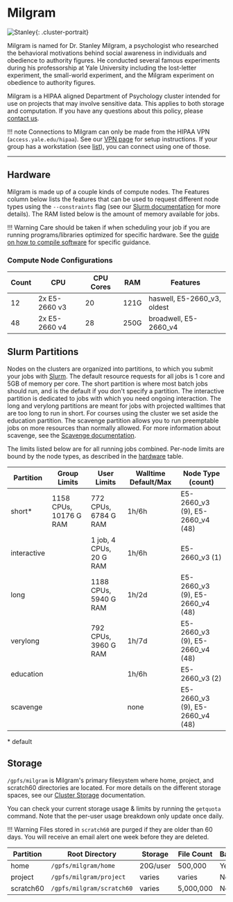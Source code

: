 # Milgram

![Stanley](/img/Stanley-Milgram.jpg){: .cluster-portrait}

Milgram is named for Dr. Stanley Milgram, a psychologist who researched the behavioral motivations behind social awareness in individuals and obedience to authority figures. He conducted several famous experiments during his professorship at Yale University including the lost-letter experiment, the small-world experiment, and the Milgram experiment on obedience to authority figures.

Milgram is a HIPAA aligned Department of Psychology cluster intended for use on projects that may involve sensitive data. This applies to both storage and computation. If you have any questions about this policy, please [contact us](mailto:hpc@yale.edu).

!!! note
    Connections to Milgram can only be made from the HIPAA VPN (`access.yale.edu/hipaa`). See our [VPN page](/clusters-at-yale/access/vpn) for setup instructions. If your group has a workstation (see [list](/clusters-at-yale/clusters/milgram-workstations)), you can connect using one of those.

- - -

## Hardware

Milgram is made up of a couple kinds of compute nodes. The Features column below lists the features that can be used to request different node types using the `--constraints` flag (see our [Slurm documentation](/clusters-at-yale/job-scheduling/resource-requests#features-and-constraints) for more details). The RAM listed below is the amount of memory available for jobs.

!!! Warning
    Care should be taken if when scheduling your job if you are running programs/libraries optimized for specific hardware.
    See the [guide on how to compile software](/clusters-at-yale/applications/compile) for specific guidance.

### Compute Node Configurations

| Count | CPU           | CPU Cores | RAM   | Features                          |
|-------|---------------|-----------|-------|-----------------------------------|
| 12    | 2x E5-2660 v3 | 20        | 121G  | haswell, E5-2660_v3, oldest       |
| 48    | 2x E5-2660 v4 | 28        | 250G  | broadwell, E5-2660_v4             |

## Slurm Partitions

Nodes on the clusters are organized into partitions, to which you submit your jobs with [Slurm](/clusters-at-yale/job-scheduling). The default resource requests for all jobs is 1 core and 5GB of memory per core. The short partition is where most batch jobs should run, and is the default if you don't specify a partition. The interactive partition is dedicated to jobs with which you need ongoing interaction. The long and verylong partitions are meant for jobs with projected walltimes that are too long to run in short. For courses using the cluster we set aside the education partition. The scavenge partition allows you to run preemptable jobs on more resources than normally allowed. For more information about scavenge, see the [Scavenge documentation](/clusters-at-yale/job-scheduling/scavenge).

The limits listed below are for all running jobs combined. Per-node limits are bound by the node types, as described in the [hardware](#hardware) table.

| Partition    | Group Limits           | User Limits             | Walltime Default/Max | Node Type (count)               |
|--------------|------------------------|-------------------------|----------------------|---------------------------------|
| short*       | 1158 CPUs, 10176 G RAM | 772 CPUs, 6784 G RAM    | 1h/6h                | E5-2660_v3 (9), E5-2660_v4 (48) |
| interactive  |                        | 1 job, 4 CPUs, 20 G RAM | 1h/6h                | E5-2660_v3 (1)                  |
| long         |                        | 1188 CPUs, 5940 G RAM   | 1h/2d                | E5-2660_v3 (9), E5-2660_v4 (48) |
| verylong     |                        | 792 CPUs, 3960 G RAM    | 1h/7d                | E5-2660_v3 (9), E5-2660_v4 (48) |
| education    |                        |                         | 1h/6h                | E5-2660_v3 (2)                  |
| scavenge     |                        |                         | none                 | E5-2660_v3 (9), E5-2660_v4 (48) |

\* default

## Storage

`/gpfs/milgram` is Milgram's primary filesystem where home, project, and scratch60 directories are located. For more details on the different storage spaces, see our [Cluster Storage](/clusters-at-yale/data/cluster-storage) documentation.

You can check your current storage usage & limits by running the `getquota` command. Note that the per-user usage breakdown only update once daily.

!!! Warning
    Files stored in `scratch60` are purged if they are older than 60 days. You will receive an email alert one week before they are deleted.

| Partition      | Root Directory             | Storage     | File Count   | Backups |
|----------------|----------------------------|-------------|--------------|---------|
| home           | `/gpfs/milgram/home`       | 20G/user    | 500,000      | Yes     |
| project        | `/gpfs/milgram/project`    | varies      | varies       | No      |
| scratch60      | `/gpfs/milgram/scratch60`  | varies      | 5,000,000    | No      |